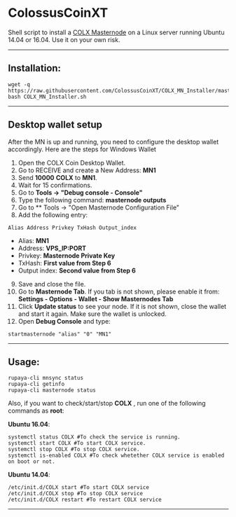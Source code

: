 # ColossusCoinXT
Shell script to install a [COLX Masternode](http://colossuscoinxt.org/) on a Linux server running Ubuntu 14.04 or 16.04. Use it on your own risk.

***
## Installation:
```
wget -q https://raw.githubusercontent.com/ColossusCoinXT/COLX_MN_Installer/master/COLX_MN_Installer.sh
bash COLX_MN_Installer.sh
```
***

## Desktop wallet setup

After the MN is up and running, you need to configure the desktop wallet accordingly. Here are the steps for Windows Wallet
1. Open the COLX Coin Desktop Wallet.
2. Go to RECEIVE and create a New Address: **MN1**
3. Send **10000** **COLX** to **MN1**.
4. Wait for 15 confirmations.
5. Go to **Tools -> "Debug console - Console"**
6. Type the following command: **masternode outputs**
7. Go to  ** Tools -> "Open Masternode Configuration File"
8. Add the following entry:
```
Alias Address Privkey TxHash Output_index
```
* Alias: **MN1**
* Address: **VPS_IP:PORT**
* Privkey: **Masternode Private Key**
* TxHash: **First value from Step 6**
* Output index:  **Second value from Step 6**
9. Save and close the file.
10. Go to **Masternode Tab**. If you tab is not shown, please enable it from: **Settings - Options - Wallet - Show Masternodes Tab**
11. Click **Update status** to see your node. If it is not shown, close the wallet and start it again. Make sure the wallet is unlocked.
12. Open **Debug Console** and type:
```
startmasternode "alias" "0" "MN1"
```
***

## Usage:
```
rupaya-cli mnsync status
rupaya-cli getinfo
rupaya-cli masternode status
```

Also, if you want to check/start/stop **COLX** , run one of the following commands as **root**:

**Ubuntu 16.04**:
```
systemctl status COLX #To check the service is running.
systemctl start COLX #To start COLX service.
systemctl stop COLX #To stop COLX service.
systemctl is-enabled COLX #To check whetether COLX service is enabled on boot or not.
```
**Ubuntu 14.04**:  
```
/etc/init.d/COLX start #To start COLX service
/etc/init.d/COLX stop #To stop COLX service
/etc/init.d/COLX restart #To restart COLX service
```

***
